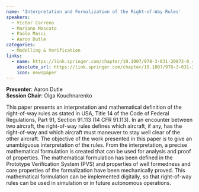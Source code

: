 ```yaml
---
name: 'Interpretation and Formalization of the Right-of-Way Rules'
speakers:
  - Victor Carreno
  - Mariano Moscato
  - Paolo Masci
  - Aaron Dutle
categories:
  - Modelling & Verification
links:
  - name: https://link.springer.com/chapter/10.1007/978-3-031-20872-0_4
    absolute_url: https://link.springer.com/chapter/10.1007/978-3-031-20872-0_4
    icon: newspaper
---
```


**Presenter**: Aaron Dutle  
**Session Chair**: Olga Kouchnarenko

This paper presents an interpretation and mathematical definition of the right-of-way rules as stated in USA, Title 14 of the Code of Federal Regulations, Part 91, Section 91.113 (14 CFR 91.113). In an encounter between two aircraft, the right-of-way rules defines which aircraft, if any, has the right-of-way and which aircraft must maneuver to stay well clear of the other aircraft. The objective of the work presented in this paper is to give an unambiguous interpretation of the rules. From the interpretation, a precise mathematical formulation is created that can be used for analysis and proof of properties. The mathematical formulation has been defined in the Prototype Verification System (PVS) and properties of well formedness and core properties of the formalization have been mechanically proved. This mathematical formulation can be implemented digitally, so that right-of-way rules can be used in simulation or in future autonomous operations.
